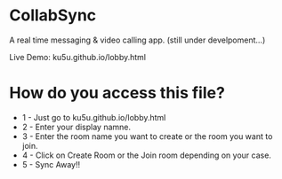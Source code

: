 # CollabSync
A real time messaging & video calling app. (still under develpoment...)

Live Demo: ku5u.github.io/lobby.html

# How do you access this file?
* 1 - Just go to ku5u.github.io/lobby.html
* 2 - Enter your display namne.
* 3 - Enter the room name you want to create or the room you want to join.
* 4 - Click on Create Room or the Join room depending on your case.
* 5 - Sync Away!!
